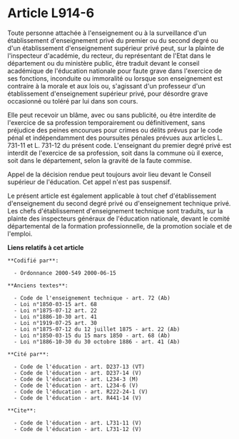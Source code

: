 # Article L914-6

Toute personne attachée à l'enseignement ou à la surveillance d'un établissement d'enseignement privé du premier ou du second
degré ou d'un établissement d'enseignement supérieur privé peut, sur la plainte de l'inspecteur d'académie, du recteur, du
représentant de l'Etat dans le département ou du ministère public, être traduit devant le conseil académique de l'éducation
nationale pour faute grave dans l'exercice de ses fonctions, inconduite ou immoralité ou lorsque son enseignement est
contraire à la morale et aux lois ou, s'agissant d'un professeur d'un établissement d'enseignement supérieur privé, pour
désordre grave occasionné ou toléré par lui dans son cours.

Elle peut recevoir un blâme, avec ou sans publicité, ou être interdite de l'exercice de sa profession temporairement ou
définitivement, sans préjudice des peines encourues pour crimes ou délits prévus par le code pénal et indépendamment des
poursuites pénales prévues aux articles L. 731-11 et L. 731-12 du présent code. L'enseignant du premier degré privé est
interdit de l'exercice de sa profession, soit dans la commune où il exerce, soit dans le département, selon la gravité de la
faute commise.

Appel de la décision rendue peut toujours avoir lieu devant le Conseil supérieur de l'éducation. Cet appel n'est pas
suspensif.

Le présent article est également applicable à tout chef d'établissement d'enseignement du second degré privé ou
d'enseignement technique privé. Les chefs d'établissement d'enseignement technique sont traduits, sur la plainte des
inspecteurs généraux de l'éducation nationale, devant le comité départemental de la formation professionnelle, de la
promotion sociale et de l'emploi.

**Liens relatifs à cet article**

	**Codifié par**:

	  - Ordonnance 2000-549 2000-06-15

	**Anciens textes**:

	  - Code de l'enseignement technique - art. 72 (Ab)
	  - Loi n°1850-03-15 art. 68
	  - Loi n°1875-07-12 art. 22
	  - Loi n°1886-10-30 art. 41
	  - Loi n°1919-07-25 art. 30
	  - Loi n°1875-07-12 du 12 juillet 1875 - art. 22 (Ab)
	  - Loi n°1850-03-15 du 15 mars 1850 - art. 68 (Ab)
	  - Loi n°1886-10-30 du 30 octobre 1886 - art. 41 (Ab)

	**Cité par**:

	  - Code de l'éducation - art. D237-13 (VT)
	  - Code de l'éducation - art. D237-14 (V)
	  - Code de l'éducation - art. L234-3 (M)
	  - Code de l'éducation - art. L234-6 (V)
	  - Code de l'éducation - art. R222-24-1 (V)
	  - Code de l'éducation - art. R441-14 (V)

	**Cite**:

	  - Code de l'éducation - art. L731-11 (V)
	  - Code de l'éducation - art. L731-12 (V)
